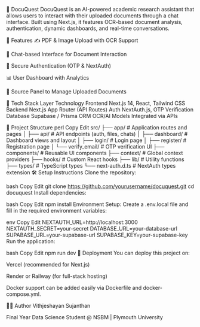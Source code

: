📄 DocuQuest
DocuQuest is an AI-powered academic research assistant that allows users to interact with their uploaded documents through a chat interface. Built using Next.js, it features OCR-based document analysis, authentication, dynamic dashboards, and real-time conversations.

🧠 Features
✍️ PDF & Image Upload with OCR Support

💬 Chat-based Interface for Document Interaction

🔐 Secure Authentication (OTP & NextAuth)

📊 User Dashboard with Analytics

📂 Source Panel to Manage Uploaded Documents

🚀 Tech Stack
Layer	Technology
Frontend	Next.js 14, React, Tailwind CSS
Backend	Next.js App Router (API Routes)
Auth	NextAuth.js, OTP Verification
Database	Supabase / Prisma ORM
OCR/AI Models	Integrated via APIs

📁 Project Structure
perl
Copy
Edit
src/
├── app/                    # Application routes and pages
│   ├── api/                # API endpoints (auth, files, chats)
│   ├── dashboard/          # Dashboard views and layout
│   ├── login/              # Login page
│   ├── register/           # Registration page
│   └── verify_email/       # OTP verification UI
├── components/             # Reusable UI components
├── context/                # Global context providers
├── hooks/                  # Custom React hooks
├── lib/                    # Utility functions
├── types/                  # TypeScript types
└── next-auth.d.ts          # NextAuth types extension
🛠️ Setup Instructions
Clone the repository:

bash
Copy
Edit
git clone https://github.com/yourusername/docuquest.git
cd docuquest
Install dependencies:

bash
Copy
Edit
npm install
Environment Setup:
Create a .env.local file and fill in the required environment variables:

env
Copy
Edit
NEXTAUTH_URL=http://localhost:3000
NEXTAUTH_SECRET=your-secret
DATABASE_URL=your-database-url
SUPABASE_URL=your-supabase-url
SUPABASE_KEY=your-supabase-key
Run the application:

bash
Copy
Edit
npm run dev
📌 Deployment
You can deploy this project on:

Vercel (recommended for Next.js)

Render or Railway (for full-stack hosting)

Docker support can be added easily via Dockerfile and docker-compose.yml.

🙋‍♂️ Author
Vithjeshayan Sujanthan

Final Year Data Science Student @ NSBM | Plymouth University
